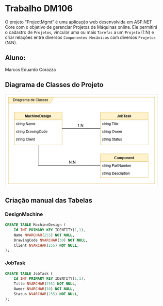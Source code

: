 # Trabalho DM106
O projeto “ProjectMgmt” é uma aplicação web desenvolvida em ASP.NET Core com o objetivo de gerenciar Projetos de Máquinas online. 
Ele permitirá o cadastro de ```Projetos```, vincular uma ou mais ```Tarefas``` a um ```Projeto``` (1:N) e criar relações entre diversos ```Componentes Mecânicos``` com diversos ```Projetos``` (N:N).

## Aluno: 
Marcos Eduardo Corazza

## Diagrama de Classes do Projeto
![Arquitetura de Classes Project Mgmt](https://github.com/mcscorazza/DM106ProjectMgmt/blob/main/assets/Diagrama%20de%20Classes.png)

## Criação manual das Tabelas 

### DesignMachine
```sql
CREATE TABLE MachineDesign (
	Id INT PRIMARY KEY IDENTITY(1,1),
	Name NVARCHAR(255) NOT NULL,
	DrawingCode NVARCHAR(30) NOT NULL,
	Client NVARCHAR(255) NOT NULL,
);
```

### JobTask
```sql
CREATE TABLE JobTask (
	Id INT PRIMARY KEY IDENTITY(1,1),
	Title NVARCHAR(255) NOT NULL,
	Owner NVARCHAR(30) NOT NULL,
	Status NVARCHAR(255) NOT NULL,
);
```




